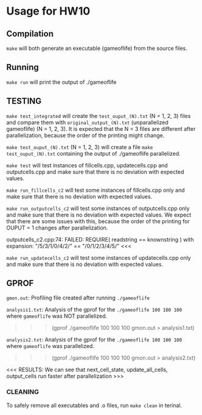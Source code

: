 # Usage for HW10

## Compilation

`make`  will both generate an executable (gameoflife) from the source files.


## Running

`make run`  will print the output of ./gameoflife



## TESTING

`make test_integrated`  will create the `test_ouput_(N).txt` (N = 1, 2, 3) files and compare them with `original_output_(N).txt` (unparallelized gameoflife) (N = 1, 2, 3). It is expected that the N = 3 files are different after parallelization, because the order of the printing might change.

`make test_ouput_(N).txt`  (N = 1, 2, 3) will create a file `make test_ouput_(N).txt` containing the output of ./gameoflife parallelized.

`make test`  will test instances of fillcells.cpp, updatecells.cpp and outputcells.cpp and make sure that there is no deviation with expected values.

`make run_fillcells_c2`  will test some instances of fillcells.cpp only and make sure that there is no deviation with expected values.

`make run_outputcells_c2`  will test some instances of outputcells.cpp only and make sure that there is no deviation with expected values. We expect that there are some issues with this, because the order of the printing for OUPUT = 1 changes after parallelization.
>>>
outputcells_c2.cpp:74: FAILED:
  REQUIRE( readstring == knownstring )
with expansion:
  "/5/3/1/0/4/2/" == "/0/1/2/3/4/5/"
<<<

`make run_updatecells_c2`  will test some instances of updatecells.cpp only and make sure that there is no deviation with expected values.


## GPROF
`gmon.out`: Profiling file created after running `./gameoflife`

`analysis1.txt`: Analysis of the gprof for the `./gameoflife 100 100 100`  where `gameoflife` was NOT parallelized.
>>> (gprof ./gameoflife 100 100 100 gmon.out > analysis1.txt)

`analysis2.txt`: Analysis of the gprof for the `./gameoflife 100 100 100`  where `gameoflife` was parallelized.
>>> (gprof ./gameoflife 100 100 100 gmon.out > analysis2.txt)

<<< RESULTS: We can see that next_cell_state, update_all_cells, output_cells run faster after parallelization >>>

### CLEANING

To safely remove all executables and .o files, run `make clean` in terinal.
